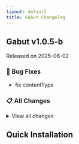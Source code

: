 ```yaml
---
layout: default
title: Gabut Changelog
---
```


## Gabut v1.0.5-b

Released on 2025-06-02

### 🐛 Bug Fixes

- fix contentType

### 📋 All Changes

<details>
<summary>View all changes</summary>

- fix contentType (d5a0a9a)
</details>

## Quick Installation



